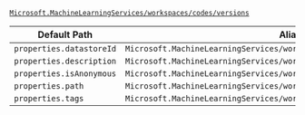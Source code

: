 [`Microsoft.MachineLearningServices/workspaces/codes/versions`](https://docs.microsoft.com/en-us/azure/templates/microsoft.machinelearningservices/workspaces/codes/versions)

| Default Path | Alias |
|---|---|
| `properties.datastoreId` | `Microsoft.MachineLearningServices/workspaces/codes/versions/datastoreId` |
| `properties.description` | `Microsoft.MachineLearningServices/workspaces/codes/versions/description` |
| `properties.isAnonymous` | `Microsoft.MachineLearningServices/workspaces/codes/versions/isAnonymous` |
| `properties.path` | `Microsoft.MachineLearningServices/workspaces/codes/versions/path` |
| `properties.tags` | `Microsoft.MachineLearningServices/workspaces/codes/versions/tags` |

